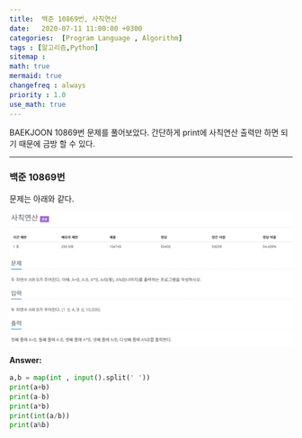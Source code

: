 ```yaml
---
title:  백준 10869번, 사칙연산 
date:   2020-07-11 11:00:00 +0300
categories:  [Program Language , Algorithm]
tags : [알고리즘,Python]
sitemap :
math: true
mermaid: true
changefreq : always
priority : 1.0
use_math: true
---
```



BAEKJOON 10869번 문제를 풀어보았다. 간단하게 print에 사칙연산 출력만 하면 되기 때문에 금방 할 수 있다.


----------

### 백준 10869번

문제는 아래와 같다.

<center><img src="../assets/images/baekjoon4.png" ></center>

**Answer:**

```python 
a,b = map(int , input().split(' '))
print(a+b)
print(a-b)
print(a*b)
print(int(a/b))
print(a%b)
```
